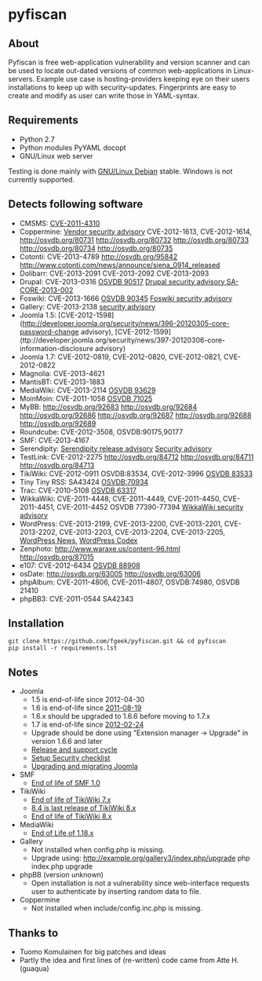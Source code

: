 pyfiscan
========

About
-----

Pyfiscan is free web-application vulnerability and version scanner and can be
used to locate out-dated versions of common web-applications in Linux-servers.
Example use case is hosting-providers keeping eye on their users installations
to keep up with security-updates. Fingerprints are easy to create and modify as
user can write those in YAML-syntax.

Requirements
------------

* Python 2.7
* Python modules PyYAML docopt
* GNU/Linux web server

Testing is done mainly with [GNU/Linux Debian](http://www.debian.org/) stable.
Windows is not currently supported.

Detects following software
--------------------------

* CMSMS: [CVE-2011-4310](http://www.cmsmadesimple.org/2011/08/Announcing-CMSMS-1-9-4-3---Security-Release/)
* Coppermine: [Vendor security advisory](http://forum.coppermine-gallery.net/index.php/topic,74682.0.html) CVE-2012-1613, CVE-2012-1614, http://osvdb.org/80731 http://osvdb.org/80732 http://osvdb.org/80733 http://osvdb.org/80734 http://osvdb.org/80735
* Cotonti: CVE-2013-4789 http://osvdb.org/95842 http://www.cotonti.com/news/announce/siena_0914_released
* Dolibarr: CVE-2013-2091 CVE-2013-2092 CVE-2013-2093
* Drupal: CVE-2013-0316 [OSVDB 90517](http://osvdb.org/90517) [Drupal security advisory SA-CORE-2013-002](http://drupal.org/SA-CORE-2013-002)
* Foswiki: CVE-2013-1666 [OSVDB 90345](http://osvdb.org/90345) [Foswiki security advisory](http://foswiki.org/Support/SecurityAlert-CVE-2013-1666)
* Gallery: CVE-2013-2138 [security advisory](http://galleryproject.org/gallery_3_0_8)
* Joomla 1.5: [CVE-2012-1598](http://developer.joomla.org/security/news/396-20120305-core-password-change advisory), [CVE-2012-1599](ttp://developer.joomla.org/security/news/397-20120306-core-information-disclosure advisory)
* Joomla 1.7: CVE-2012-0819, CVE-2012-0820, CVE-2012-0821, CVE-2012-0822
* Magnolia: CVE-2013-4621
* MantisBT: CVE-2013-1883
* MediaWiki: CVE-2013-2114 [OSVDB 93629](http://osvdb.org/93629)
* MoinMoin: CVE-2011-1058 [OSVDB 71025](http://osvdb.org/71025)
* MyBB: http://osvdb.org/92683 http://osvdb.org/92684 http://osvdb.org/92686 http://osvdb.org/92687 http://osvdb.org/92688 http://osvdb.org/92689
* Roundcube: CVE-2012-3508, OSVDB:90175,90177
* SMF: CVE-2013-4167
* Serendipity: [Serendipity release advisory](http://blog.s9y.org/archives/247-Serendipity-1.7-released.html) [Security advisory](https://www.mavitunasecurity.com/xss-vulnerabilities-in-serendipity/)
* TestLink: CVE-2012-2275 http://osvdb.org/84712 http://osvdb.org/84711 http://osvdb.org/84713
* TikiWiki: CVE-2012-0911 OSVDB:83534, CVE-2012-3996 [OSVDB 83533](http://osvdb.org/83533)
* Tiny Tiny RSS: SA43424 [OSVDB:70934](http://osvdb.org/70934)
* Trac: CVE-2010-5108 [OSVDB 63317](http://osvdb.org/63317)
* WikkaWiki: CVE-2011-4448, CVE-2011-4449, CVE-2011-4450, CVE-2011-4451, CVE-2011-4452 OSVDB 77390-77394 [WikkaWiki security advisory](http://blog.wikkawiki.org/2011/12/04/security-updates-for-1-3-11-3-2/)
* WordPress: CVE-2013-2199, CVE-2013-2200, CVE-2013-2201, CVE-2013-2202, CVE-2013-2203, CVE-2013-2204, CVE-2013-2205, [WordPress News](http://wordpress.org/news/2013/06/wordpress-3-5-2/), [WordPress Codex](http://codex.wordpress.org/Version_3.5.2)
* Zenphoto: http://www.waraxe.us/content-96.html http://osvdb.org/87015
* e107: CVE-2012-6434 [OSVDB 88908](http://osvdb.org/88908)
* osDate: http://osvdb.org/63005 http://osvdb.org/63006
* phpAlbum: CVE-2011-4806, CVE-2011-4807, OSVDB:74980, OSVDB 21410
* phpBB3: CVE-2011-0544 SA42343

Installation
------------

    git clone https://github.com/fgeek/pyfiscan.git && cd pyfiscan
    pip install -r requirements.lst

Notes
-----

* Joomla
  * 1.5 is end-of-life since 2012-04-30
  * 1.6 is end-of-life since [2011-08-19](http://www.joomla.org/announcements/release-news/5380-joomla-170-released.html)
  * 1.6.x should be upgraded to 1.6.6 before moving to 1.7.x
  * 1.7 is end-of-life since [2012-02-24](http://www.joomla.org/announcements/release-news/5411-joomla-175-released.html)
  * Upgrade should be done using "Extension manager -> Upgrade" in version 1.6.6 and later
  * [Release and support cycle](http://docs.joomla.org/Release_and_support_cycle)
  * [Setup Security checklist](http://docs.joomla.org/Security_Checklist_4_-_Joomla_Setup)
  * [Upgrading and migrating Joomla](http://docs.joomla.org/Upgrading_and_Migrating_Joomla)
* SMF
  * [End of life of SMF 1.0](http://www.simplemachines.org/community/index.php?P=e9a84908ee7f5c03d14c5ece4b58406e&topic=472913.0)
* TikiWiki
  * [End of life of TikiWiki 7.x](http://info.tiki.org/article182-Tiki-8-1-Now-Available-End-of-Life-for-Tiki-7-x)
  * [8.4 is last release of TikiWiki 8.x](http://info.tiki.org/article191-Tiki-Releases-8-4)
  * [End of life of TikiWiki 8.x](http://info.tiki.org/article195-Tiki-Releases-9-0)
* MediaWiki
  * [End of Life of 1.18.x](http://www.mediawiki.org/wiki/Version_lifecycle)
* Gallery
  * Not installed when config.php is missing.
  * Upgrade using:
      http://example.org/gallery3/index.php/upgrade
      php index.php upgrade
* phpBB (version unknown)
  * Open installation is not a vulnerability since web-interface requests user to authenticate by inserting random data to file.
* Coppermine
  * Not installed when include/config.inc.php is missing.

Thanks to
---------

* Tuomo Komulainen for big patches and ideas
* Partly the idea and first lines of (re-written) code came from Atte H. (guaqua)
